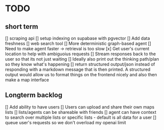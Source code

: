 # TODO

## short term 
[] scraping api
[] setup indexing on supabase with pgvector
[] Add data freshness
[] web search tool
[] More deterministic graph-based agent
[] Need to make agent faster -> retrieval is too slow
[x] Get user's current location to help with ambiguoius requests
[] Stream responses back to the user so that its not just waiting 
    [] Ideally also print out the thinking path/plan so they know what's happening
[] return structured output/json instead of responding with a markdown message that is then printed. A structured output would allow us to format things on the frontend nicely and also then make a map interface

## Longterm backlog
[] Add ability to have users
[] Users can upload and share their own maps lists
[] lists/agents can be shareable with friends
[] agent can have context to search over multiple lists or specific lists - default is all data for a user 
[] queue user's requests so we don't overload my openai limit 
